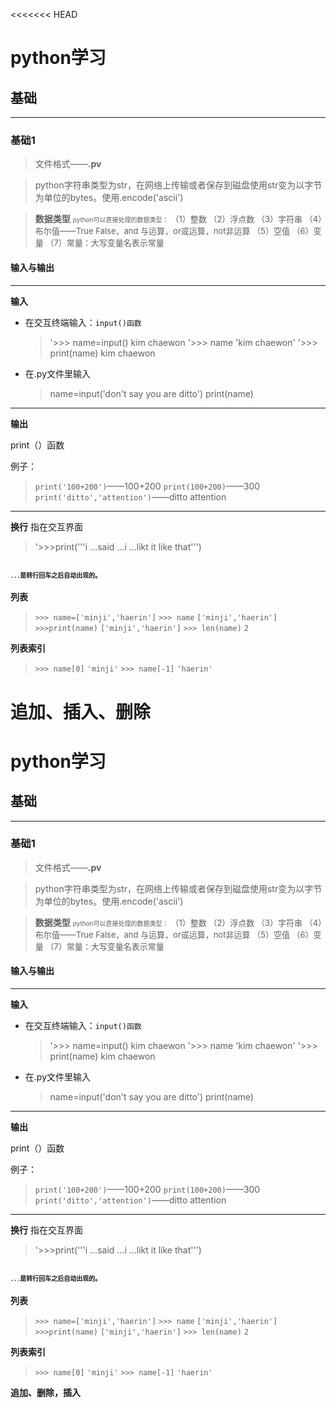 <<<<<<< HEAD
# python学习
## 基础
---
### 基础1

>文件格式——**.pv**

>python字符串类型为str，在网络上传输或者保存到磁盘使用str变为以字节为单位的bytes。使用.encode('ascii')

>**数据类型**
<font size='1'>python可以直接处理的数据类型：</font>
  <font size='2'>（1）整数
（2）浮点数
（3）字符串
（4）布尔值——True False，and 与运算，or或运算，not非运算
（5）空值
（6）变量
（7）常量：大写变量名表示常量</font>



#### 输入与输出
---
**输入**
- 在交互终端输入：`input()函数`
  >'>>> name=input()
  kim chaewon
  >'>>> name
  'kim chaewon'
  >'>>> print(name)
  kim chaewon

- 在.py文件里输入
  >name=input('don\'t say you are ditto')
   print(name)
---
**输出**

print（）函数

例子：
>`print('100+200')`——100+200
`print(100+200)`——300
`print('ditto','attention')`——ditto attention

---
**换行**
指在交互界面
>'>>>print('''i
...said
...i
...likt it like that''')

<font size='1'>`...`是转行回车之后自动出现的。</font>
---
**列表**

>`>>> name=['minji','haerin']`
`>>> name`
`['minji','haerin']`
`>>>print(name)`
`['minji','haerin']`
`>>> len(name)`
`2`

**列表索引**

>`>>> name[0]`
`'minji'`
`>>> name[-1]`
`'haerin'`

**追加、插入、删除**
=======
# python学习
## 基础
---
### 基础1

>文件格式——**.pv**

>python字符串类型为str，在网络上传输或者保存到磁盘使用str变为以字节为单位的bytes。使用.encode('ascii')

>**数据类型**
<font size='1'>python可以直接处理的数据类型：</font>
  <font size='2'>（1）整数
（2）浮点数
（3）字符串
（4）布尔值——True False，and 与运算，or或运算，not非运算
（5）空值
（6）变量
（7）常量：大写变量名表示常量</font>



#### 输入与输出
---
**输入**
- 在交互终端输入：`input()函数`
  >'>>> name=input()
  kim chaewon
  >'>>> name
  'kim chaewon'
  >'>>> print(name)
  kim chaewon

- 在.py文件里输入
  >name=input('don\'t say you are ditto')
   print(name)
---
**输出**

print（）函数

例子：
>`print('100+200')`——100+200
`print(100+200)`——300
`print('ditto','attention')`——ditto attention

---
**换行**
指在交互界面
>'>>>print('''i
...said
...i
...likt it like that''')

<font size='1'>`...`是转行回车之后自动出现的。</font>
---
**列表**

>`>>> name=['minji','haerin']`
`>>> name`
`['minji','haerin']`
`>>>print(name)`
`['minji','haerin']`
`>>> len(name)`
`2`

**列表索引**

>`>>> name[0]`
`'minji'`
`>>> name[-1]`
`'haerin'`

**追加、删除，插入**